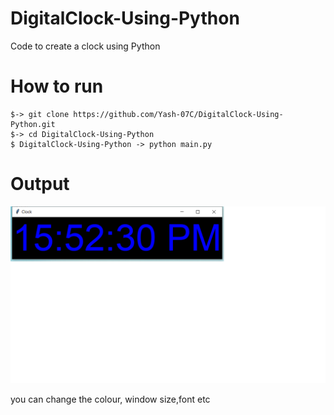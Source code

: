 # DigitalClock-Using-Python
Code to create a clock using Python
# How to run
```
$-> git clone https://github.com/Yash-07C/DigitalClock-Using-Python.git
$-> cd DigitalClock-Using-Python
$ DigitalClock-Using-Python -> python main.py
```
# Output
![](clock.png)

you can change the colour, window size,font etc
